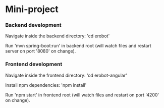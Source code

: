 # Mini-project


### Backend development

Navigate inside the backend directory: 'cd erobot'

Run 'mvn spring-boot:run' in backend root (will watch files and restart server on port '8080' on change).

### Frontend development

Navigate inside the frontend directory: 'cd erobot-angular'

Install npm dependencies: 'npm install' 

Run 'npm start' in frontend root (will watch files and restart  on port '4200' on change).


